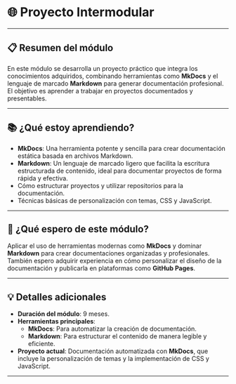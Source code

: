 # 🌐 Proyecto Intermodular

---

## 📋 Resumen del módulo

En este módulo se desarrolla un proyecto práctico que integra los conocimientos adquiridos, combinando herramientas como **MkDocs** y el lenguaje de marcado **Markdown** para generar documentación profesional. El objetivo es aprender a trabajar en proyectos documentados y presentables.

---

## 📚 ¿Qué estoy aprendiendo?

- **MkDocs**: Una herramienta potente y sencilla para crear documentación estática basada en archivos Markdown.
- **Markdown**: Un lenguaje de marcado ligero que facilita la escritura estructurada de contenido, ideal para documentar proyectos de forma rápida y efectiva.
- Cómo estructurar proyectos y utilizar repositorios para la documentación.
- Técnicas básicas de personalización con temas, CSS y JavaScript.

---

## 🎯 ¿Qué espero de este módulo?

Aplicar el uso de herramientas modernas como **MkDocs** y dominar **Markdown** para crear documentaciones organizadas y profesionales. También espero adquirir experiencia en cómo personalizar el diseño de la documentación y publicarla en plataformas como **GitHub Pages**.

---

## 💡 Detalles adicionales

- **Duración del módulo**: 9 meses.
- **Herramientas principales**:
  - **MkDocs**: Para automatizar la creación de documentación.
  - **Markdown**: Para estructurar el contenido de manera legible y eficiente.
- **Proyecto actual**: Documentación automatizada con **MkDocs**, que incluye la personalización de temas y la implementación de CSS y JavaScript.

---